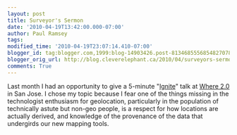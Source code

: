 ```yaml
---
layout: post
title: Surveyor's Sermon
date: '2010-04-19T13:42:00.000-07:00'
author: Paul Ramsey
tags: 
modified_time: '2010-04-19T23:07:14.410-07:00'
blogger_id: tag:blogger.com,1999:blog-14903426.post-8134685556854827078
blogger_orig_url: http://blog.cleverelephant.ca/2010/04/surveyors-sermon.html
comments: True
---
```


Last month I had an opportunity to give a 5-minute "[Ignite](http://ignite.oreilly.com/)" talk at [Where 2.0](http://en.oreilly.com/where2010) in San Jose. I chose my topic because I fear one of the things missing in the technologist enthusiasm for geolocation, particularly in the population of technically astute but non-geo people, is a respect for how locations are actually derived, and knowledge of the provenance of the data that undergirds our new mapping tools.

<object width="560" height="340"><param name="movie" value="http://www.youtube.com/v/IX8iQN04tOo&hl=en_US&fs=1&rel=0&color1=0x2b405b&color2=0x6b8ab6"></param><param name="allowFullScreen" value="true"></param><param name="allowscriptaccess" value="always"></param><embed src="http://www.youtube.com/v/IX8iQN04tOo&hl=en_US&fs=1&rel=0&color1=0x2b405b&color2=0x6b8ab6" type="application/x-shockwave-flash" allowscriptaccess="always" allowfullscreen="true" width="560" height="340"></embed></object>

